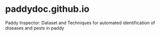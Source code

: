 # paddydoc.github.io
Paddy Inspector: Dataset and Techniques for automated identification of diseases and pests in paddy
